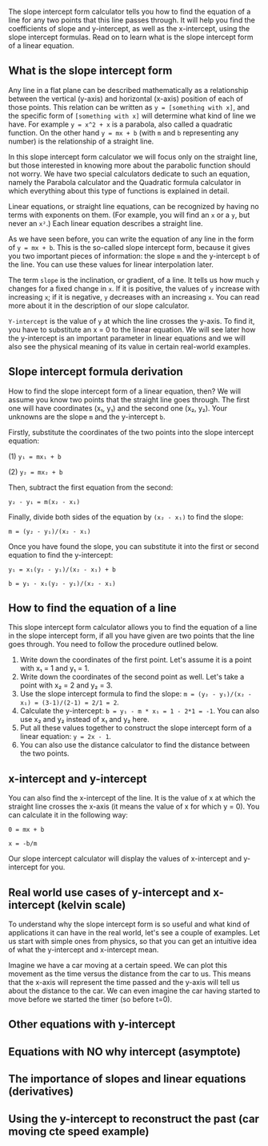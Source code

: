 The slope intercept form calculator tells you how to find the equation of a line for any two points that this line passes through. It will help you find the coefficients of slope and y-intercept, as well as the x-intercept, using the slope intercept formulas. Read on to learn what is the slope intercept form of a linear equation.

## What is the slope intercept form

Any line in a flat plane can be described mathematically as a relationship between the vertical (y-axis) and horizontal (x-axis) position of each of those points. This relation can be written as `y = [something with x]`, and the specific form of `[something with x]` will determine what kind of line we have. For example `y = x^2 + x` is a parabola, also called a quadratic function. On the other hand `y = mx + b` (with `m` and `b` representing any number) is the relationship of a straight line.

In this slope intercept form calculator we will focus only on the straight line, but those interested in knowing more about the parabolic function should not worry. We have two special calculators dedicate to such an equation, namely the <portal cid="485">Parabola calculator</portal> and the <portal cid="486">Quadratic formula calculator</portal> in which everything about this type of functions is explained in detail.

Linear equations, or straight line equations, can be recognized by having no terms with exponents on them. (For example, you will find an `x` or a `y`, but never an `x²`.) Each linear equation describes a straight line.

As we have seen before, you can write the equation of any line in the form of `y = mx + b`. This is the so-called slope intercept form, because it gives you two important pieces of information: the slope `m` and the y-intercept `b` of the line. You can use these values for <portal cid="486">linear interpolation</portal> later.

The term `slope` is the inclination, or gradient, of a line. It tells us how much `y` changes for a fixed change in `x`. If it is positive, the values of `y` increase with increasing `x`; if it is negative, `y` decreases with an increasing `x`. You can read more about it in the description of our <portal cid="184">slope calculator</portal>.

`Y-intercept` is the value of `y` at which the line crosses the y-axis. To find it, you have to substitute an x = 0 to the linear equation. We will see later how the y-intercept is an important parameter in linear equations and we will also see the physical meaning of its value in certain real-world examples.

## Slope intercept formula derivation

How to find the slope intercept form of a linear equation, then? We will assume you know two points that the straight line goes through. The first one will have coordinates (x₁, y₁) and the second one (x₂, y₂). Your unknowns are the slope `m` and the y-intercept `b`.

Firstly, substitute the coordinates of the two points into the slope intercept equation:

(1) `y₁ = mx₁ + b`

(2) `y₂ = mx₂ + b`

Then, subtract the first equation from the second:

`y₂ - y₁ = m(x₂ - x₁)`

Finally, divide both sides of the equation by `(x₂ - x₁)` to find the slope:

`m = (y₂ - y₁)/(x₂ - x₁)`

Once you have found the slope, you can substitute it into the first or second equation to find the y-intercept:

`y₁ = x₁(y₂ - y₁)/(x₂ - x₁) + b`

`b = y₁ - x₁(y₂ - y₁)/(x₂ - x₁)`

## How to find the equation of a line

This slope intercept form calculator allows you to find the equation of a line in the slope intercept form, if all you have given are two points that the line goes through. You need to follow the procedure outlined below.

1. Write down the coordinates of the first point. Let's assume it is a point with x₁ = 1 and y₁ = 1. 
1. Write down the coordinates of the second point as well. Let's take a point with x₂ = 2 and y₂ = 3.
1. Use the slope intercept formula to find the slope: `m = (y₂ - y₁)/(x₂ - x₁) = (3-1)/(2-1) = 2/1 = 2`.
1. Calculate the y-intercept: `b = y₁ - m * x₁ = 1 - 2*1 = -1`. You can also use x₂ and y₂ instead of x₁ and y₂ here.
1. Put all these values together to construct the slope intercept form of a linear equation: `y = 2x - 1`.
1. You can also use the <portal cid="144">distance calculator</portal> to find the distance between the two points.

## x-intercept and y-intercept

You can also find the x-intercept of the line. It is the value of x at which the straight line crosses the x-axis (it means the value of x for which y = 0). You can calculate it in the following way:

`0 = mx + b`

`x = -b/m`

Our slope intercept calculator will display the values of x-intercept and y-intercept for you.

## Real world use cases of y-intercept and x-intercept (kelvin scale)

To understand why the slope intercept form is so useful and what kind of applications it can have in the real world, let's see a couple of examples. Let us start with simple ones from physics, so that you can get an intuitive idea of what the y-intercept and x-intercept mean.

Imagine we have a car moving at a certain speed. We can plot this movement as the time versus the distance from the car to us. This means that the x-axis will represent the time passed and the y-axis will tell us about the distance to the car. We can even imagine the car having started to move before we started the timer (so before t=0).

## Other equations with y-intercept

## Equations with NO why intercept (asymptote)

## The importance of slopes and linear equations (derivatives)

## Using the y-intercept to reconstruct the past (car moving cte speed example)
